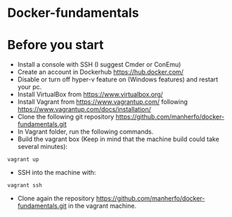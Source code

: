 # Docker-fundamentals
# Before you start
- Install a console with SSH (I suggest Cmder or ConEmu)
- Create an account in Dockerhub https://hub.docker.com/ 
- Disable or turn off hyper-v feature on (Windows features) and restart your pc.
- Install VirtualBox from https://www.virtualbox.org/ 
- Install Vagrant from https://www.vagrantup.com/ following https://www.vagrantup.com/docs/installation/
- Clone the following git repository https://github.com/manherfo/docker-fundamentals.git
- In Vagrant folder, run the following commands.  
- Build the vagrant box (Keep in mind that the machine build could take several minutes):
```
vagrant up
```
- SSH into the machine with:
```
vagrant ssh
```
- Clone again the repository https://github.com/manherfo/docker-fundamentals.git in the vagrant machine.

